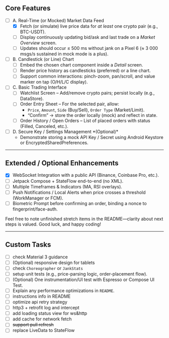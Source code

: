 ## Core Features

- [ ] A. Real-Time (or Mocked) Market Data Feed
  - [x] Fetch (or simulate) live price data for *at least* one crypto pair (e.g., BTC-USDT).
  - [ ] Display continuously updating bid/ask and last trade on a *Market Overview* screen.
  - [ ] Updates should occur ≤ 500 ms without jank on a Pixel 6 (≈ 3 000 msgs/s sustained in mock mode is a plus).
  
- [ ] B. Candlestick (or Line) Chart
  - [ ] Embed the chosen chart component inside a *Detail* screen.
  - [ ] Render price history as candlesticks (preferred) or a line chart.
  - [ ] Support common interactions: pinch-zoom, pan/scroll, and value marker on tap (O/H/L/C display).

- [ ] C. Basic Trading Interface
  - [ ] Watchlist Screen – Add/remove crypto pairs; persist locally (e.g., DataStore).
  - [ ] Order Entry Sheet – For the selected pair, allow:
    - `Price`, `Amount`, `Side` (Buy/Sell), `Order Type` (Market/Limit).
    - “Confirm” → store the order locally (mock) and reflect in state.
  - [ ] Order History / Open Orders – List of placed orders with status (Filled, Canceled, etc.).

- [ ] D. Secure Key / Settings Management \*(Optional)\*
  - Demonstrate storing a mock API Key / Secret using Android Keystore or EncryptedSharedPreferences.

------

## Extended / Optional Enhancements

- [x] WebSocket Integration with a public API (Binance, Coinbase Pro, etc.).
- [ ] Jetpack Compose + StateFlow end-to-end (no XML).
- [ ] Multiple Timeframes & Indicators (MA, RSI overlays).
- [ ] Push Notifications / Local Alerts when price crosses a threshold (WorkManager or FCM).
- [ ] Biometric Prompt before confirming an order, binding a nonce to fingerprint/face-auth.

Feel free to note unfinished stretch items in the README—clarity about next steps is valued. Good luck, and happy coding!

------

## Custom Tasks

- [ ] check Material 3 guidance 
- [ ] (Optional) responsive design for tablets
- [ ] check `Choreographer` or `JankStats`
- [ ] setup unit tests (e.g., price-parsing logic, order-placement flow).
- [ ] (Optional) One instrumentation/UI test with Espresso or Compose UI Test.
- [ ] Explain any performance optimizations in `README`.
- [ ] instructions info in README 
- [ ] optimize api retry strategy
- [ ] http3 + retrofit log and intercept
- [ ] add loading status view for ws&http
- [ ] add cache for network fetch
- [ ] ~~support pull refresh~~
- [ ] replace LiveData to StateFlow